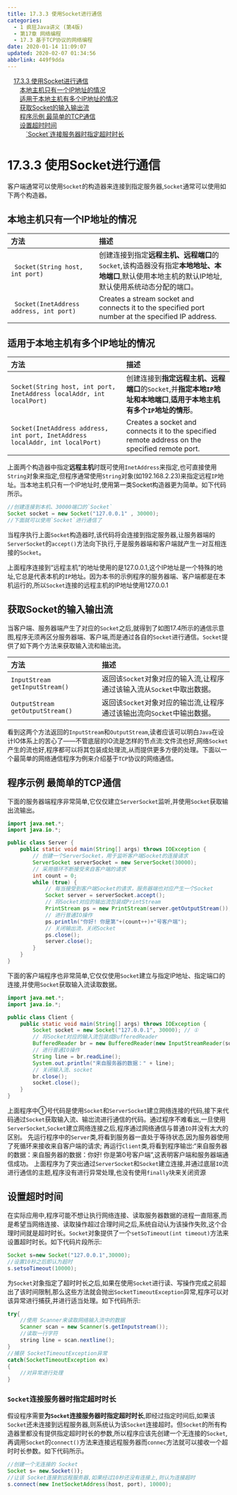```yaml
---
title: 17.3.3 使用Socket进行通信
categories: 
  - 1 疯狂Java讲义 (第4版)
  - 第17章 网络编程
  - 17.3 基于TCP协议的网络编程
date: 2020-01-14 11:09:07
updated: 2020-02-07 01:34:56
abbrlink: 449f9dda
---
```

<div id='my_toc'><a href="/JavaReadingNotes/449f9dda/#17-3-3-使用Socket进行通信" class="header_1">17.3.3 使用Socket进行通信</a>&nbsp;<br><a href="/JavaReadingNotes/449f9dda/#本地主机只有一个IP地址的情况" class="header_2">本地主机只有一个IP地址的情况</a>&nbsp;<br><a href="/JavaReadingNotes/449f9dda/#适用于本地主机有多个IP地址的情况" class="header_2">适用于本地主机有多个IP地址的情况</a>&nbsp;<br><a href="/JavaReadingNotes/449f9dda/#获取Socket的输入输出流" class="header_2">获取Socket的输入输出流</a>&nbsp;<br><a href="/JavaReadingNotes/449f9dda/#程序示例-最简单的TCP通信" class="header_2">程序示例 最简单的TCP通信</a>&nbsp;<br><a href="/JavaReadingNotes/449f9dda/#设置超时时间" class="header_2">设置超时时间</a>&nbsp;<br><a href="/JavaReadingNotes/449f9dda/#-Socket-连接服务器时指定超时时长" class="header_3">`Socket`连接服务器时指定超时时长</a>&nbsp;<br></div>
<style>.header_1{margin-left: 1em;}.header_2{margin-left: 2em;}.header_3{margin-left: 3em;}.header_4{margin-left: 4em;}.header_5{margin-left: 5em;}.header_6{margin-left: 6em;}</style>
<!--more-->
<script>if (navigator.platform.search('arm')==-1){document.getElementById('my_toc').style.display = 'none';}var e,p = document.getElementsByTagName('p');while (p.length>0) {e = p[0];e.parentElement.removeChild(e);}</script>

<!--end-->
# 17.3.3 使用Socket进行通信
客户端通常可以使用`Socket`的构造器来连接到指定服务器,`Socket`通常可以使用如下两个构造器。
## 本地主机只有一个IP地址的情况

|方法|描述|
|:--|:--|
|` Socket(String host, int port)`|创建连接到指定**远程主机、远程端口**的`Socket`,该构造器没有指定**本地地址、本地端口**,默认使用本地主机的默认IP地址,默认使用系统动态分配的端口。|
|` Socket(InetAddress address, int port)`|Creates a stream socket and connects it to the specified port number at the specified IP address.|

## 适用于本地主机有多个IP地址的情况

|方法|描述|
|:--|:--|
|`Socket(String host, int port, InetAddress localAddr, int localPort)`|创建连接到**指定远程主机、远程端口**的`Socket`,并**指定本地`IP`地址和本地端口**,**适用于本地主机有多个`IP`地址的情形**。|
|`Socket(InetAddress address, int port, InetAddress localAddr, int localPort)`|Creates a socket and connects it to the specified remote address on the specified remote port.|


上面两个构造器中指定**远程主机**时既可使用`InetAddress`来指定,也可直接使用`String`对象来指定,但程序通常使用`String`对象(如192.168.2.23)来指定远程`IP`地址。当本地主机只有一个IP地址时,使用第一类Socket构造器更为简单。如下代码所示。
```java
//创建连接到本机、30000端口的`Socket`
Socket socket = new Socket("127.0.0.1" , 30000);
//下面就可以使用`Socket`进行通信了
```
当程序执行上面`Socket`构造器时,该代码将会连接到指定服务器,让服务器端的`ServerSocket`的`accept()`方法向下执行,于是服务器端和客户端就产生一对互相连接的`Socket`。

上面程序连接到“远程主机”的地址使用的是127.0.0.1,这个IP地址是一个特殊的地址,它总是代表本机的`IP`地址。因为本书的示例程序的服务器端、客户端都是在本机运行的,所以`Socket`连接的远程主机的IP地址使用127.0.0.1

## 获取Socket的输入输出流
当客户端、服务器端产生了对应的`Socket`之后,就得到了如图17.4所示的通信示意图,程序无须再区分服务器端、客户端,而是通过各自的`Socket`进行通信。`Socket`提供了如下两个方法来获取输入流和输出流。

|方法|描述|
|:--|:--|
|`InputStream getInputStream()`|返回该`Socket`对象对应的输入流,让程序通过该输入流从`Socket`中取出数据。|
|`OutputStream getOutputStream()`|返回该`Socket`对象对应的输岀流,让程序通过该输出流向`Socket`中输出数据。|

看到这两个方法返回的`InputStream`和`OutputStream`,读者应该可以明白`Java`在设计IO体系上的苦心了——不管底层的IO流是怎样的节点流:文件流也好,网络`Socket`产生的流也好,程序都可以将其包装成处理流,从而提供更多方便的处理。下面以一个最简单的网络通信程序为例来介绍基于`TCP`协议的网络通信。
## 程序示例 最简单的TCP通信
下面的服务器端程序非常简单,它仅仅建立`ServerSocket`监听,并使用`Socket`获取输出流输出。
```java
import java.net.*;
import java.io.*;

public class Server {
    public static void main(String[] args) throws IOException {
        // 创建一个ServerSocket，用于监听客户端Socket的连接请求
        ServerSocket serverSocket = new ServerSocket(30000);
        // 采用循环不断接受来自客户端的请求
        int count = 0;
        while (true) {
            // 每当接受到客户端Socket的请求，服务器端也对应产生一个Socket
            Socket server = serverSocket.accept();
            // 将Socket对应的输出流包装成PrintStream
            PrintStream ps = new PrintStream(server.getOutputStream());
            // 进行普通IO操作
            ps.println("你好! 你是第"+(count++)+"号客户端");
            // 关闭输出流，关闭Socket
            ps.close();
            server.close();
        }
    }
}
```
下面的客户端程序也非常简单,它仅仅使用`Socket`建立与指定IP地址、指定端口的连接,并使用`Socket`获取输入流读取数据。
```java
import java.net.*;
import java.io.*;

public class Client {
    public static void main(String[] args) throws IOException {
        Socket socket = new Socket("127.0.0.1", 30000); // ①
        // 将Socket对应的输入流包装成BufferedReader
        BufferedReader br = new BufferedReader(new InputStreamReader(socket.getInputStream()));
        // 进行普通IO操作
        String line = br.readLine();
        System.out.println("来自服务器的数据：" + line);
        // 关闭输入流、socket
        br.close();
        socket.close();
    }
}
```
上面程序中①号代码是使用`Socket`和`ServerSocket`建立网络连接的代码,接下来代码通过`Socket`获取输入流、输岀流进行通信的代码。通过程序不难看出,一旦使用`ServerSocket`,`Socket`建立网络连接之后,程序通过网络通信与普通`IO`并没有太大的区别。
先运行程序中的`Server`类,将看到服务器一直处于等待状态,因为服务器使用了死循环来接收来自客户端的请求;
再运行`Client`类,将看到程序输岀:“来自服务器的数据：来自服务器的数据：你好! 你是第0号客户端”,这表明客户端和服务器端通信成功。
上面程序为了突出通过`ServerSocket`和`Socket`建立连接,并通过底层`IO`流进行通信的主题,程序没有进行异常处理,也没有使用`finally`块来关闭资源
## 设置超时时间
在实际应用中,程序可能不想让执行网络连接、读取服务器数据的进程一直阻塞,而是希望当网络连接、读取操作超过合理时间之后,系统自动认为该操作失败,这个合理时间就是超时时长。`Socket`对象提供了一个`setSoTimeout(int timeout)`方法来设置超时时长。如下代码片段所示:
```java
Socket s=new Socket("127.0.0.1",30000);
//设置10秒之后即认为超时
s.setsoTimeout(10000);
```
为`Socket`对象指定了超时时长之后,如果在使用`Socket`进行读、写操作完成之前超出了该时间限制,那么这些方法就会抛出`SocketTimeoutException`异常,程序可以对该异常进行捕获,并进行适当处理。如下代码所示:
```java
try{
    //使用 Scanner来读取网络输入流中的数据
    Scanner scan = new Scanner(s.getInputstream());
    //读取一行字符
    string line = scan.nextline();
}
//捕获 SocketTimeoutException异常
catch(SocketTimeoutException ex)
{
    //对异常进行处理
}
```
### `Socket`连接服务器时指定超时时长
假设程序需要**为`Socket`连接服务器时指定超时时长**,即经过指定时间后,如果该`Socket`还未连接到远程服务器,则系统认为该`Socket`连接超时。但`Socket`的所有构造器里都没有提供指定超时时长的参数,所以程序应该先创建一个无连接的`Socket`,再调用`Socket`的`connect()`方法来连接远程服务器而`connec`方法就可以接收一个超时时长参数。如下代码所示。
```java
//创建一个无连接的 Socket
Socket s= new.Socket());
//让该 Socket连接到远程服务器,如果经过10秒还没有连接上,则认为连接超时
s.connect(new InetSocketAddress(host, port), 10000);
```

